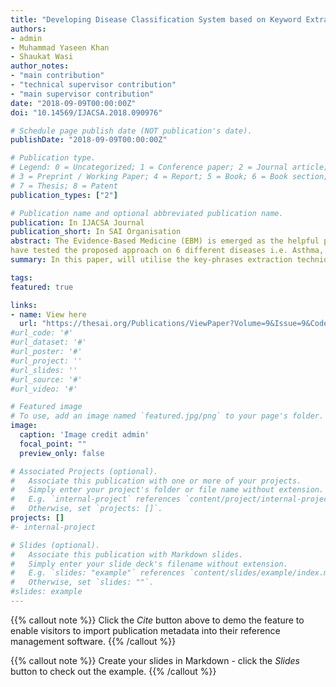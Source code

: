 ```yaml
---
title: "Developing Disease Classification System based on Keyword Extraction and Supervised Learning"
authors:
- admin
- Muhammad Yaseen Khan
- Shaukat Wasi
author_notes:
- "main contribution"
- "technical supervisor contribution"
- "main supervisor contribution"
date: "2018-09-09T00:00:00Z"
doi: "10.14569/IJACSA.2018.090976"

# Schedule page publish date (NOT publication's date).
publishDate: "2018-09-09T00:00:00Z"

# Publication type.
# Legend: 0 = Uncategorized; 1 = Conference paper; 2 = Journal article;
# 3 = Preprint / Working Paper; 4 = Report; 5 = Book; 6 = Book section;
# 7 = Thesis; 8 = Patent
publication_types: ["2"]

# Publication name and optional abbreviated publication name.
publication: In IJACSA Journal
publication_short: In SAI Organisation
abstract: The Evidence-Based Medicine (EBM) is emerged as the helpful practice for medical practitioners to make decisions with available shreds of evidence along with their professional expertise. In EBM, the medical practitioners suggest the medication on the basis of underlying nformation of patients descriptions and medical records (mostly available in textual form). This paper presents a novel and efficient method for predicting the correct disease. Since these type of tasks are generally accounted as the multi-class classifying problem, therefore, a large number of records are needed, so a large number of records will be entertained in higher n-dimensional space. Our system, as proposed in this paper, will utilise the key-phrases extraction techniques to scoop out the meaningful information to reduce the size of textual dimension, and, the suite of machine learning algorithms for classifying the diseases efficiently. We
have tested the proposed approach on 6 different diseases i.e. Asthma, Hypertension, Diabetes, Fever, Abdominal issues, and Heart problems over  the dataset of 690 patients. With key-phrases tested in the range features, SVM has shown the highest ("93.34%", "95%") F1-score and accuracy.
summary: In this paper, will utilise the key-phrases extraction techniques to scoop out the meaningful information to reduce the size of textual dimension, and, the suite of machine learning algorithms for classifying the diseases efficiently.

tags:
featured: true

links:
- name: View here
  url: "https://thesai.org/Publications/ViewPaper?Volume=9&Issue=9&Code=ijacsa&SerialNo=76"
#url_code: '#'
#url_dataset: '#'
#url_poster: '#'
#url_project: ''
#url_slides: ''
#url_source: '#'
#url_video: '#'

# Featured image
# To use, add an image named `featured.jpg/png` to your page's folder. 
image:
  caption: 'Image credit admin'
  focal_point: ""
  preview_only: false

# Associated Projects (optional).
#   Associate this publication with one or more of your projects.
#   Simply enter your project's folder or file name without extension.
#   E.g. `internal-project` references `content/project/internal-project/index.md`.
#   Otherwise, set `projects: []`.
projects: []
#- internal-project

# Slides (optional).
#   Associate this publication with Markdown slides.
#   Simply enter your slide deck's filename without extension.
#   E.g. `slides: "example"` references `content/slides/example/index.md`.
#   Otherwise, set `slides: ""`.
#slides: example
---
```


{{% callout note %}}
Click the *Cite* button above to demo the feature to enable visitors to import publication metadata into their reference management software.
{{% /callout %}}

{{% callout note %}}
Create your slides in Markdown - click the *Slides* button to check out the example.
{{% /callout %}}

